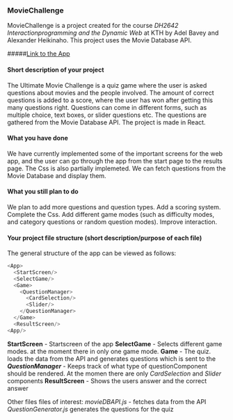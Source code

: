 ### MovieChallenge
MovieChallenge is a project created for the course *DH2642 Interactionprogramming and the Dynamic Web* at KTH by Adel Bavey and Alexander Heikinaho.
This project uses the Movie Database API.

#####[Link to the App](https://test-f51e3.firebaseapp.com/)

#### Short description of your project

The Ultimate Movie Challenge is a quiz game where the user is asked questions about movies and the people involved. The amount of correct questions is added to a score, where the user has won after getting this many questions right. Questions can come in different forms, such as multiple choice, text boxes, or slider questions etc. The questions are gathered from the Movie Database API. The project is made in React.

#### What you have done

We have currently implemented some of the important screens for the web app, and the user can go through the app from the start page to the results page. The Css is also partially implemeted. We can fetch questions from the Movie Database and display them.

#### What you still plan to do

We plan to add more questions and question types. Add a scoring system. Complete the Css. Add different game modes (such as difficulty modes, and category questions or random question modes). Improve interaction.

#### Your project file structure (short description/purpose of each file)

The general structure of the app can be viewed as follows:
```javascript
<App>
  <StartScreen/>
  <SelectGame/>
  <Game>
    <QuestionManager>
      <CardSelection/>
      <Slider/>
    </QuestionManager>
  </Game>
  <ResultScreen/>
<App/>
```
**StartScreen** - Startscreen of the app 
**SelectGame** - Selects different game modes. at the moment there in only one game mode.
**Game** - The quiz. loads the data from the API and generates questions which is sent to the 
***QuestionManager*** - Keeps track of what type of questionComponent should be rendered. At the momen there are only _CardSelection_ and _Slider_ components
**ResultScreen** - Shows the users answer and the correct answer

Other files files of interest:
_movieDBAPI.js_ - fetches data from the API
_QuestionGenerator.js_ generates the questions for the quiz
